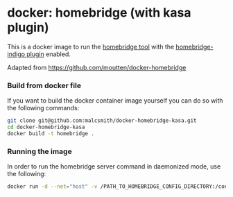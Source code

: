 
# docker: homebridge (with kasa plugin)
This is a docker image to run the [homebridge tool](https://github.com/nfarina/homebridge) with the 
[homebridge-indigo plugin](https://www.npmjs.com/package/homebridge-indigo) enabled.

Adapted from https://github.com/moutten/docker-homebridge 

### Build from docker file

If you want to build the docker container image yourself you can do so with the
following commands:

```bash
git clone git@github.com:malcsmith/docker-homebridge-kasa.git
cd docker-homebridge-kasa
docker build -t homebridge .
```



### Running the image

In order to run the homebridge server command in daemonized mode, use the following:

```bash
docker run -d --net="host" -v /PATH_TO_HOMEBRIDGE_CONFIG_DIRECTORY:/config malcsmith/homebridge
```


